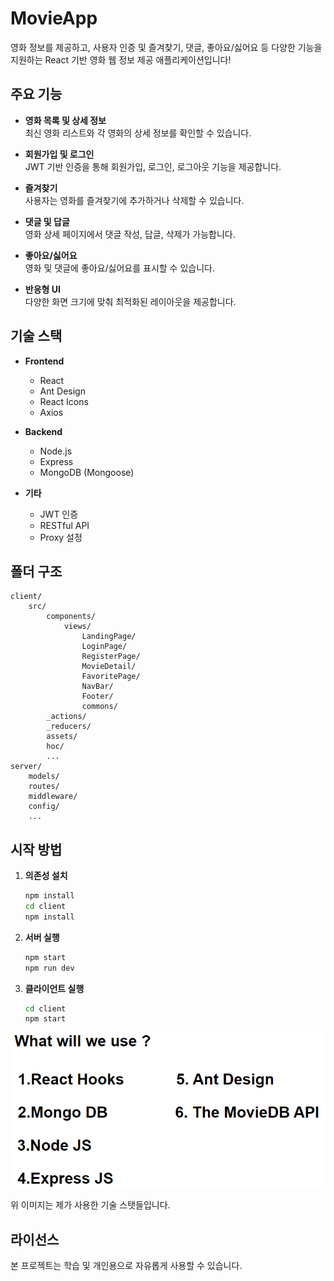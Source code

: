 # MovieApp

영화 정보를 제공하고, 사용자 인증 및 즐겨찾기, 댓글, 좋아요/싫어요 등 다양한 기능을 지원하는 React 기반 영화 웹 정보 제공 애플리케이션입니다!

## 주요 기능

- **영화 목록 및 상세 정보**  
	최신 영화 리스트와 각 영화의 상세 정보를 확인할 수 있습니다.

- **회원가입 및 로그인**  
	JWT 기반 인증을 통해 회원가입, 로그인, 로그아웃 기능을 제공합니다.

- **즐겨찾기**  
	사용자는 영화를 즐겨찾기에 추가하거나 삭제할 수 있습니다.

- **댓글 및 답글**  
	영화 상세 페이지에서 댓글 작성, 답글, 삭제가 가능합니다.

- **좋아요/싫어요**  
	영화 및 댓글에 좋아요/싫어요를 표시할 수 있습니다.

- **반응형 UI**  
	다양한 화면 크기에 맞춰 최적화된 레이아웃을 제공합니다.

## 기술 스택

- **Frontend**  
	- React  
	- Ant Design  
	- React Icons  
	- Axios

- **Backend**  
	- Node.js  
	- Express  
	- MongoDB (Mongoose)

- **기타**  
	- JWT 인증  
	- RESTful API  
	- Proxy 설정

## 폴더 구조

```
client/
	src/
		components/
			views/
				LandingPage/
				LoginPage/
				RegisterPage/
				MovieDetail/
				FavoritePage/
				NavBar/
				Footer/
				commons/
		_actions/
		_reducers/
		assets/
		hoc/
		...
server/
	models/
	routes/
	middleware/
	config/
	...
```

## 시작 방법

1. **의존성 설치**
	 ```bash
	 npm install
	 cd client
	 npm install
	 ```

2. **서버 실행**
	 ```bash
	 npm start
     npm run dev
	 ```

3. **클라이언트 실행**
	 ```bash
	 cd client
	 npm start
	 ```

![alt text](image.png)

위 이미지는 제가 사용한 기술 스탯들입니다.

## 라이선스

본 프로젝트는 학습 및 개인용으로 자유롭게 사용할 수 있습니다.
